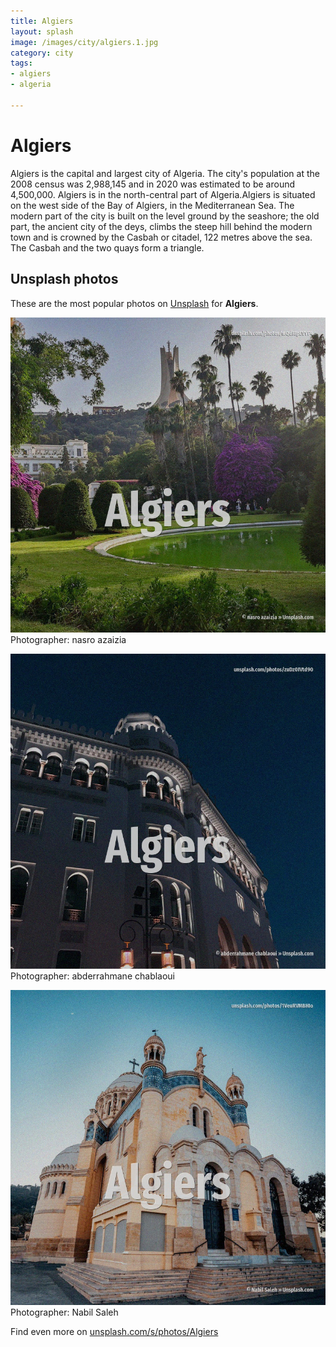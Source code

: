 ```yaml
---
title: Algiers
layout: splash
image: /images/city/algiers.1.jpg
category: city
tags:
- algiers
- algeria

---
```

# Algiers

Algiers  is the capital and largest city of Algeria. The city's population at the 2008 census was 2,988,145 and in 2020 was estimated to be around  4,500,000. Algiers is in the north-central part of Algeria.Algiers is situated on the west side of the Bay of  Algiers, in the Mediterranean Sea. The modern part of the city is built on the level ground by the seashore; the old part, the ancient  city of the deys, climbs the steep hill behind the modern town and is crowned by the Casbah or  citadel, 122 metres  above the sea. The Casbah and the two quays form a triangle. 

 
## Unsplash photos
These are the most popular photos on [Unsplash](https://unsplash.com) for **Algiers**.
 
![Algiers](/images/city/algiers.1.jpg)
Photographer:  nasro azaizia
 
![Algiers](/images/city/algiers.2.jpg)
Photographer:  abderrahmane chablaoui
 
![Algiers](/images/city/algiers.3.jpg)
Photographer:  Nabil Saleh
 
Find even more on [unsplash.com/s/photos/Algiers](https://unsplash.com/s/photos/Algiers)
 
